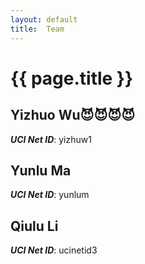 ```yaml
---
layout: default
title:  Team
---
```


# {{ page.title }}


## Yizhuo Wu:smiling_imp::smiling_imp::smiling_imp::smiling_imp:
***UCI Net ID***: yizhuw1

## Yunlu Ma
***UCI Net ID***: yunlum

## Qiulu Li
***UCI Net ID***: ucinetid3
